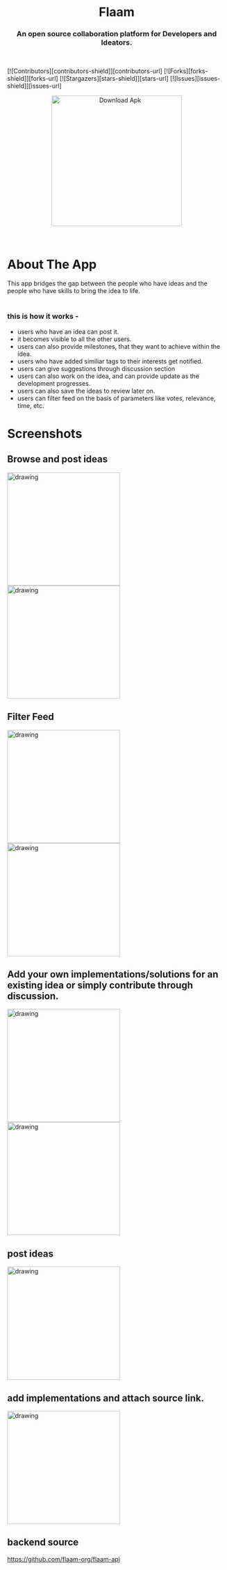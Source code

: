 <h1 align="center"> Flaam</h1>

<h3 align="center">
An open source collaboration platform for Developers and Ideators.</h3>
<br/>

[![Contributors][contributors-shield]][contributors-url]
[![Forks][forks-shield]][forks-url]
[![Stargazers][stars-shield]][stars-url]
[![Issues][issues-shield]][issues-url]


<p align="center"><a href="https://github.com/flaam-org/flaam-android/releases/download/continuous/app-debug.apk"><img src="https://imgur.com/fsKjoYf.png" alt="Download Apk" style="width:300px;"></a>
</p>
</br>

# About The App

This app bridges the gap between the people who have ideas and the people who have skills to bring the idea to life.</br>
</br>
### this is how it works -

* users who have an idea can post it.
* it becomes visible to all the other users.
* users can also provide milestones, that they want to achieve within the idea.
* users who have added similiar tags to their interests get notified.
* users can give suggestions through discussion section
* users can also work on the idea, and can provide update as the development progresses.
* users can also save the ideas to review later on.
* users can filter feed on the basis of parameters like votes, relevance, time, etc.





# Screenshots
## Browse and post ideas
<p float="left">
<img src="https://imgur.com/7pSG9zV.png" alt="drawing" width="260"/>
<img src="https://imgur.com/5ue36tx.png" alt="drawing" width="260"/>
</p>


## Filter Feed
<img src="https://imgur.com/tPLDjrH.png" alt="drawing" width="260"/>
<img src="https://imgur.com/4AP6k4E.gif" alt="drawing" width="260">

## Add your own implementations/solutions for an existing idea or simply contribute through discussion.

<p float="left">
<img src="https://imgur.com/wOnO7gj.png" alt="drawing" width="260"/>
<img src="https://imgur.com/st1xDMw.png" alt="drawing" width="260"/>
</p>

## post ideas
<p float="left">
<img src="https://imgur.com/0m0cg9l.png" alt="drawing" width="260"/>
</p>

## add implementations and attach source link.
<p float="left">
<img src="https://imgur.com/Jd0Mifp.png" alt="drawing" width="260"/>

## backend source
https://github.com/flaam-org/flaam-api


